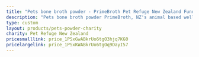 ```yaml
---
title: "Pets bone broth powder - PrimeBroth Pet Refuge New Zealand Fundraiser"
description: "Pets bone broth powder PrimeBroth, NZ's animal based wellness drink for pets"
type: custom
layout: products/pets-powder-charity
charity: Pet Refuge New Zealand
pricesmalllink: price_1PSxGwABkrUo6tgO3hjq7KG0
pricelargelink: price_1PSxKWABkrUo6tgOq9DayI57
---
```



